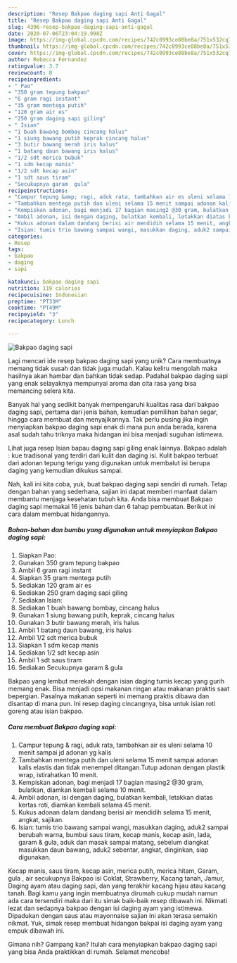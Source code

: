 ```yaml
---
description: "Resep Bakpao daging sapi Anti Gagal"
title: "Resep Bakpao daging sapi Anti Gagal"
slug: 4396-resep-bakpao-daging-sapi-anti-gagal
date: 2020-07-06T23:04:19.998Z
image: https://img-global.cpcdn.com/recipes/742c0993ce88be8a/751x532cq70/bakpao-daging-sapi-foto-resep-utama.jpg
thumbnail: https://img-global.cpcdn.com/recipes/742c0993ce88be8a/751x532cq70/bakpao-daging-sapi-foto-resep-utama.jpg
cover: https://img-global.cpcdn.com/recipes/742c0993ce88be8a/751x532cq70/bakpao-daging-sapi-foto-resep-utama.jpg
author: Rebecca Fernandez
ratingvalue: 3.7
reviewcount: 8
recipeingredient:
- " Pao"
- "350 gram tepung bakpao"
- "6 gram ragi instant"
- "35 gram mentega putih"
- "120 gram air es"
- "250 gram daging sapi giling"
- " Isian"
- "1 buah bawang bombay cincang halus"
- "1 siung bawang putih keprak cincang halus"
- "3 butir bawang merah iris halus"
- "1 batang daun bawang iris halus"
- "1/2 sdt merica bubuk"
- "1 sdm kecap manis"
- "1/2 sdt kecap asin"
- "1 sdt saus tiram"
- "Secukupnya garam  gula"
recipeinstructions:
- "Campur tepung &amp; ragi, aduk rata, tambahkan air es uleni selama 10 menit sampai jd adonan yg kalis"
- "Tambahkan mentega putih dan uleni selama 15 menit sampai adonan kalis elastis dan tidak menempel ditangan.Tutup adonan dengan plastik wrap, istirahatkan 10 menit."
- "Kempiskan adonan, bagi menjadi 17 bagian masing2 @30 gram, bulatkan, diamkan kembali selama 10 menit."
- "Ambil adonan, isi dengan daging, bulatkan kembali, letakkan diatas kertas roti, diamkan kembali selama 45 menit."
- "Kukus adonan dalam dandang berisi air mendidih selama 15 menit, angkat, sajikan."
- "Isian: tumis trio bawang sampai wangi, masukkan daging, aduk2 sampai berubah warna, bumbui saus tiram, kecap manis, kecap asin, lada, garam &amp; gula, aduk dan masak sampai matang, sebelum diangkat masukkan daun bawang, aduk2 sebentar, angkat, dinginkan, siap digunakan."
categories:
- Resep
tags:
- bakpao
- daging
- sapi

katakunci: bakpao daging sapi 
nutrition: 119 calories
recipecuisine: Indonesian
preptime: "PT33M"
cooktime: "PT49M"
recipeyield: "3"
recipecategory: Lunch

---
```



![Bakpao daging sapi](https://img-global.cpcdn.com/recipes/742c0993ce88be8a/751x532cq70/bakpao-daging-sapi-foto-resep-utama.jpg)

Lagi mencari ide resep bakpao daging sapi yang unik? Cara membuatnya memang tidak susah dan tidak juga mudah. Kalau keliru mengolah maka hasilnya akan hambar dan bahkan tidak sedap. Padahal bakpao daging sapi yang enak selayaknya mempunyai aroma dan cita rasa yang bisa memancing selera kita.

Banyak hal yang sedikit banyak mempengaruhi kualitas rasa dari bakpao daging sapi, pertama dari jenis bahan, kemudian pemilihan bahan segar, hingga cara membuat dan menyajikannya. Tak perlu pusing jika ingin menyiapkan bakpao daging sapi enak di mana pun anda berada, karena asal sudah tahu triknya maka hidangan ini bisa menjadi suguhan istimewa.

Lihat juga resep Isian bapau daging sapi giling enak lainnya. Bakpao adalah : kue tradisonal yang terdiri dari kulit dan daging isi. Kulit bakpao terbuat dari adonan tepung terigu yang digunakan untuk membalut isi berupa daging yang kemudian dikukus sampai.


Nah, kali ini kita coba, yuk, buat bakpao daging sapi sendiri di rumah. Tetap dengan bahan yang sederhana, sajian ini dapat memberi manfaat dalam membantu menjaga kesehatan tubuh kita. Anda bisa membuat Bakpao daging sapi memakai 16 jenis bahan dan 6 tahap pembuatan. Berikut ini cara dalam membuat hidangannya.

<!--inarticleads1-->

##### Bahan-bahan dan bumbu yang digunakan untuk menyiapkan Bakpao daging sapi:

1. Siapkan  Pao:
1. Gunakan 350 gram tepung bakpao
1. Ambil 6 gram ragi instant
1. Siapkan 35 gram mentega putih
1. Sediakan 120 gram air es
1. Sediakan 250 gram daging sapi giling
1. Sediakan  Isian:
1. Sediakan 1 buah bawang bombay, cincang halus
1. Gunakan 1 siung bawang putih, keprak, cincang halus
1. Gunakan 3 butir bawang merah, iris halus
1. Ambil 1 batang daun bawang, iris halus
1. Ambil 1/2 sdt merica bubuk
1. Siapkan 1 sdm kecap manis
1. Sediakan 1/2 sdt kecap asin
1. Ambil 1 sdt saus tiram
1. Sediakan Secukupnya garam &amp; gula


Bakpao yang lembut merekah dengan isian daging tumis kecap yang gurih memang enak. Bisa menjadi opsi makanan ringan atau makanan praktis saat bepergian. Pasalnya makanan seperti ini memang praktis dibawa dan disantap di mana pun. Ini resep daging cincangnya, bisa untuk isian roti goreng atau isian bakpao. 

<!--inarticleads2-->

##### Cara membuat Bakpao daging sapi:

1. Campur tepung &amp; ragi, aduk rata, tambahkan air es uleni selama 10 menit sampai jd adonan yg kalis
1. Tambahkan mentega putih dan uleni selama 15 menit sampai adonan kalis elastis dan tidak menempel ditangan.Tutup adonan dengan plastik wrap, istirahatkan 10 menit.
1. Kempiskan adonan, bagi menjadi 17 bagian masing2 @30 gram, bulatkan, diamkan kembali selama 10 menit.
1. Ambil adonan, isi dengan daging, bulatkan kembali, letakkan diatas kertas roti, diamkan kembali selama 45 menit.
1. Kukus adonan dalam dandang berisi air mendidih selama 15 menit, angkat, sajikan.
1. Isian: tumis trio bawang sampai wangi, masukkan daging, aduk2 sampai berubah warna, bumbui saus tiram, kecap manis, kecap asin, lada, garam &amp; gula, aduk dan masak sampai matang, sebelum diangkat masukkan daun bawang, aduk2 sebentar, angkat, dinginkan, siap digunakan.


Kecap manis, saus tiram, kecap asin, merica putih, merica hitam, Garam, gula , air secukupnya Bakpao isi Coklat, Strawberry, Kacang tanah, Jamur, Daging ayam atau daging sapi, dan yang terakhir kacang hijau atau kacang tanah. Bagi kamu yang ingin membuatnya dirumah cukup mudah namun ada cara tersendiri maka dari itu simak baik-baik resep dibawah ini. Nikmati lezat dan sedapnya bakpao dengan isi daging ayam yang istimewa. Dipadukan dengan saus atau mayonnaise sajian ini akan terasa semakin nikmat. Yuk, simak resep membuat hidangan bakpai isi daging ayam yang empuk dibawah ini. 

Gimana nih? Gampang kan? Itulah cara menyiapkan bakpao daging sapi yang bisa Anda praktikkan di rumah. Selamat mencoba!
